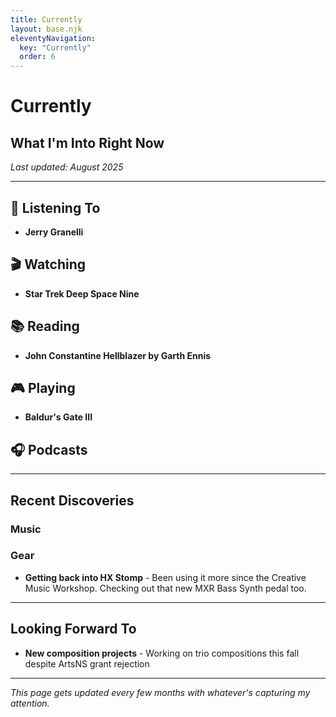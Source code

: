 ```yaml
---
title: Currently
layout: base.njk
eleventyNavigation:
  key: "Currently"
  order: 6
---
```


# Currently

## What I'm Into Right Now

*Last updated: August 2025*

---

## 🎵 Listening To

- **Jerry Granelli**

## 🎬 Watching

- **Star Trek Deep Space Nine**

## 📚 Reading

- **John Constantine Hellblazer by Garth Ennis**

## 🎮 Playing

- **Baldur's Gate III**

## 🎧 Podcasts

---

## Recent Discoveries

### Music

### Gear

- **Getting back into HX Stomp** - Been using it more since the Creative Music Workshop. Checking out that new MXR Bass Synth pedal too.

---

## Looking Forward To

- **New composition projects** - Working on trio compositions this fall despite ArtsNS grant rejection
---

*This page gets updated every few months with whatever's capturing my attention.*
